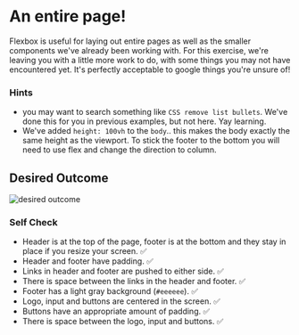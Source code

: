 # An entire page!

Flexbox is useful for laying out entire pages as well as the smaller components we've already been working with. For this exercise, we're leaving you with a little more work to do, with some things you may not have encountered yet. It's perfectly acceptable to google things you're unsure of!

### Hints
- you may want to search something like `CSS remove list bullets`.  We've done this for you in previous examples, but not here. Yay learning.
- We've added `height: 100vh` to the `body`.. this makes the body exactly the same height as the viewport. To stick the footer to the bottom you will need to use flex and change the direction to column.

## Desired Outcome
![desired outcome](./desired-outcome.png)

### Self Check

- Header is at the top of the page, footer is at the bottom and they stay in place if you resize your screen. ✅
- Header and footer have padding. ✅
- Links in header and footer are pushed to either side. ✅
- There is space between the links in the header and footer. ✅
- Footer has a light gray background (`#eeeeee`). ✅
- Logo, input and buttons are centered in the screen. ✅
- Buttons have an appropriate amount of padding. ✅
- There is space between the logo, input and buttons. ✅ 
